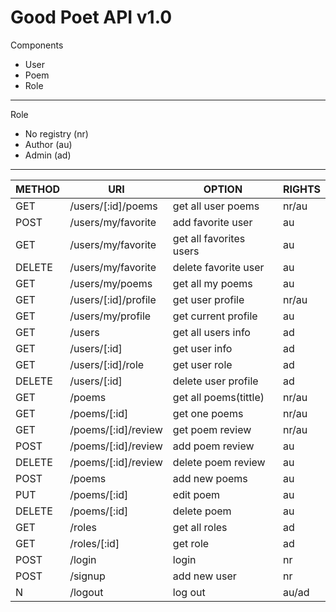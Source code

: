 # Good Poet API v1.0 #

Components
* User
* Poem
* Role
***
Role
* No registry (nr)
* Author (au)
* Admin (ad)
***

METHOD   | URI                  | OPTION		  | RIGHTS
---------|----------------------|-------------------------|--------
GET      | /users/[:id]/poems   | get all user poems      | nr/au	
POST     | /users/my/favorite   | add favorite user       | au
GET      | /users/my/favorite   | get all favorites users | au
DELETE   | /users/my/favorite   | delete favorite user    | au
GET      | /users/my/poems      | get all my poems        | au
GET      | /users/[:id]/profile | get user profile        | nr/au
GET      | /users/my/profile    | get current profile     | au
GET      | /users               | get all users info      | ad
GET      | /users/[:id]         | get user info           | ad
GET      | /users/[:id]/role    | get user role           | ad
DELETE   | /users/[:id]         | delete user profile     | ad
GET      | /poems               | get all poems(tittle)   | nr/au
GET      | /poems/[:id]         | get one poems           | nr/au
GET      | /poems/[:id]/review  | get poem review         | nr/au
POST     | /poems/[:id]/review  | add poem review         | au
DELETE   | /poems/[:id]/review  | delete poem review      | au
POST     | /poems               | add new poems           | au
PUT      | /poems/[:id]         | edit poem               | au
DELETE   | /poems/[:id]         | delete poem             | au
GET      | /roles               | get all roles           | ad
GET      | /roles/[:id]         | get role                | ad
POST     | /login               | login                   | nr
POST     | /signup              | add new user            | nr
N        | /logout              | log out                 | au/ad

